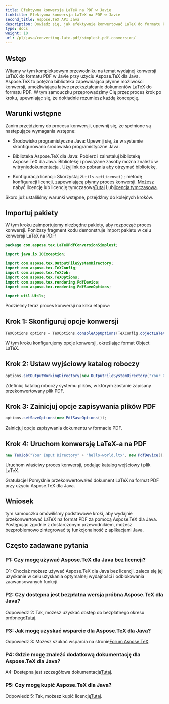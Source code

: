 ```yaml
---
title: Efektywna konwersja LaTeX na PDF w Javie
linktitle: Efektywna konwersja LaTeX na PDF w Javie
second_title: Aspose.TeX API Java
description: Dowiedz się, jak efektywnie konwertować LaTeX do formatu PDF za pomocą Aspose.TeX dla Java. Postępuj zgodnie z naszym przewodnikiem krok po kroku, aby uzyskać bezproblemową integrację z aplikacjami Java.
type: docs
weight: 10
url: /pl/java/converting-lato-pdf/simplest-pdf-conversion/
---
```

## Wstęp

Witamy w tym kompleksowym przewodniku na temat wydajnej konwersji LaTeX do formatu PDF w Javie przy użyciu Aspose.TeX dla Java. Aspose.TeX to potężna biblioteka zapewniająca płynne możliwości konwersji, umożliwiająca łatwe przekształcanie dokumentów LaTeX do formatu PDF. W tym samouczku przeprowadzimy Cię przez proces krok po kroku, upewniając się, że dokładnie rozumiesz każdą koncepcję.

## Warunki wstępne

Zanim przejdziemy do procesu konwersji, upewnij się, że spełnione są następujące wymagania wstępne:

- Środowisko programistyczne Java: Upewnij się, że w systemie skonfigurowano środowisko programistyczne Java.

-  Biblioteka Aspose.TeX dla Java: Pobierz i zainstaluj bibliotekę Aspose.TeX dla Java. Bibliotekę i powiązane zasoby można znaleźć w witrynie[dokumentacja](https://reference.aspose.com/tex/java/) . Użyj[link do pobrania](https://releases.aspose.com/tex/java/) aby otrzymać bibliotekę.

-  Konfiguracja licencji: Skorzystaj z`Utils.setLicense();` metodę konfiguracji licencji, zapewniającą płynny proces konwersji. Możesz nabyć licencję lub licencję tymczasową[Tutaj](https://purchase.aspose.com/buy) Lub[licencja tymczasowa](https://purchase.aspose.com/temporary-license/).

Skoro już ustaliliśmy warunki wstępne, przejdźmy do kolejnych kroków.

## Importuj pakiety

W tym kroku zaimportujemy niezbędne pakiety, aby rozpocząć proces konwersji. Poniższy fragment kodu demonstruje import pakietu w celu konwersji LaTeX na PDF:

```java
package com.aspose.tex.LaTeXPdfConversionSimplest;

import java.io.IOException;

import com.aspose.tex.OutputFileSystemDirectory;
import com.aspose.tex.TeXConfig;
import com.aspose.tex.TeXJob;
import com.aspose.tex.TeXOptions;
import com.aspose.tex.rendering.PdfDevice;
import com.aspose.tex.rendering.PdfSaveOptions;

import util.Utils;
```

Podzielmy teraz proces konwersji na kilka etapów:

## Krok 1: Skonfiguruj opcje konwersji

```java
TeXOptions options = TeXOptions.consoleAppOptions(TeXConfig.objectLaTeX());
```

W tym kroku konfigurujemy opcje konwersji, określając format Object LaTeX.

## Krok 2: Ustaw wyjściowy katalog roboczy

```java
options.setOutputWorkingDirectory(new OutputFileSystemDirectory("Your Output Directory"));
```

Zdefiniuj katalog roboczy systemu plików, w którym zostanie zapisany przekonwertowany plik PDF.

## Krok 3: Zainicjuj opcje zapisywania plików PDF

```java
options.setSaveOptions(new PdfSaveOptions());
```

Zainicjuj opcje zapisywania dokumentu w formacie PDF.

## Krok 4: Uruchom konwersję LaTeX-a na PDF

```java
new TeXJob("Your Input Directory" + "hello-world.ltx", new PdfDevice(), options).run();
```

Uruchom właściwy proces konwersji, podając katalog wejściowy i plik LaTeX.

Gratulacje! Pomyślnie przekonwertowałeś dokument LaTeX na format PDF przy użyciu Aspose.TeX dla Java.

## Wniosek

tym samouczku omówiliśmy podstawowe kroki, aby wydajnie przekonwertować LaTeX na format PDF za pomocą Aspose.TeX dla Java. Postępując zgodnie z dostarczonym przewodnikiem, możesz bezproblemowo zintegrować tę funkcjonalność z aplikacjami Java.

## Często zadawane pytania

### P1: Czy mogę używać Aspose.TeX dla Java bez licencji?

O1: Chociaż możesz używać Aspose.TeX dla Java bez licencji, zaleca się jej uzyskanie w celu uzyskania optymalnej wydajności i odblokowania zaawansowanych funkcji.

### P2: Czy dostępna jest bezpłatna wersja próbna Aspose.TeX dla Java?

 Odpowiedź 2: Tak, możesz uzyskać dostęp do bezpłatnego okresu próbnego[Tutaj](https://releases.aspose.com/).

### P3: Jak mogę uzyskać wsparcie dla Aspose.TeX dla Java?

 Odpowiedź 3: Możesz szukać wsparcia na stronie[Forum Aspose.TeX](https://forum.aspose.com/c/tex/47).

### P4: Gdzie mogę znaleźć dodatkową dokumentację dla Aspose.TeX dla Java?

 A4: Dostępna jest szczegółowa dokumentacja[Tutaj](https://reference.aspose.com/tex/java/).

### P5: Czy mogę kupić Aspose.TeX dla Java?

 Odpowiedź 5: Tak, możesz kupić licencję[Tutaj](https://purchase.aspose.com/buy).

